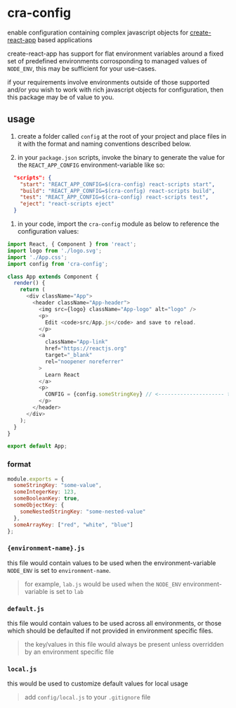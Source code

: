 # cra-config

enable configuration containing complex javascript objects for [create-react-app](https://facebook.github.io/create-react-app/) based applications

create-react-app has support for flat environment variables around a fixed set of predefined environments corrosponding to managed values of `NODE_ENV`, this may be sufficient for your use-cases.

if your requirements involve environments outside of those supported and/or you wish to work with rich javascript objects for configuration, then this package may be of value to you.

## usage

1. create a folder called `config` at the root of your project and place files in it with the format and naming conventions described below.

1. in your `package.json` scripts, invoke the binary to generate the value for the `REACT_APP_CONFIG` environment-variable like so:

```json
  "scripts": {
    "start": "REACT_APP_CONFIG=$(cra-config) react-scripts start",
    "build": "REACT_APP_CONFIG=$(cra-config) react-scripts build",
    "test": "REACT_APP_CONFIG=$(cra-config) react-scripts test",
    "eject": "react-scripts eject"
  }
```

1. in your code, import the `cra-config` module as below to reference the configuration values:

```js
import React, { Component } from 'react';
import logo from './logo.svg';
import './App.css';
import config from 'cra-config';

class App extends Component {
  render() {
    return (
      <div className="App">
        <header className="App-header">
          <img src={logo} className="App-logo" alt="logo" />
          <p>
            Edit <code>src/App.js</code> and save to reload.
          </p>
          <a
            className="App-link"
            href="https://reactjs.org"
            target="_blank"
            rel="noopener noreferrer"
          >
            Learn React
          </a>
          <p>
            CONFIG = {config.someStringKey} // <--------------------- ta-dah!
          </p>
        </header>
      </div>
    );
  }
}

export default App;
```

### format

```js
module.exports = {
  someStringKey: "some-value",
  someIntegerKey: 123,
  someBooleanKey: true,
  someObjectKey: {
    someNestedStringKey: "some-nested-value"
  },
  someArrayKey: ["red", "white", "blue"]
};
```

### `{environment-name}.js`

this file would contain values to be used when the environment-variable `NODE_ENV` is set to `environment-name`.

> for example, `lab.js` would be used when the `NODE_ENV` environment-variable is set to `lab`

### `default.js`

this file would contain values to be used across all environments, or those which should be defaulted if not provided in environment specific files.

> the key/values in this file would always be present unless overridden by an environment specific file

### `local.js`

this would be used to customize default values for local usage

> add `config/local.js` to your `.gitignore` file
